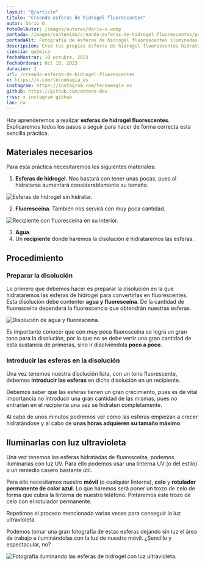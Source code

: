```yaml
---
layout: "@/article"
titulo: "Creando esferas de hidrogel fluorescentes"
autor: Darío O.
fotoDelAutor: /images/autores/dario-o.webp
portada: /images/contenido/creando-esferas-de-hidrogel-fluorescentes/portada.webp
portadaAlt: Fotografía de esferas de hidrogel fluorescentes iluminadas con luz ultravioleta.
descripcion: Crea tus propias esferas de hidrogel fluorescentes hidratándolas con una disolución de agua y fluoresceína. Paso a paso.
ciencia: química
fechaMostrar: 10 octubre, 2023
fechaOrdenar: Oct 10, 2023
duracion: 2 
url: /creando-esferas-de-hidrogel-fluorescentes
x: https://x.com/tecnomagia_es
instagram: https://instagram.com/tecnomagia_es
github: https://github.com/dotero-dev
rrss: x instagram github
lan: ca
---
```


Hoy aprenderemos a realizar **esferas de hidrogel fluorescentes**. Explicaremos todos los pasos a seguir para hacer de forma correcta esta sencilla práctica.

## Materiales necesarios

Para esta práctica necesitaremos los siguientes materiales:

1. **Esferas de hidrogel**. Nos bastará con tener unas pocas, pues al hidratarse aumentará considerablemente su tamaño.

![Esferas de hidrogel sin hidratar.](/images/contenido/creando-esferas-de-hidrogel-fluorescentes/esferas-de-hidrogel.webp)

2. **Fluoresceína**. También nos servirá con muy poca cantidad.

![Recipiente con fluoresceína en su interior.](/images/contenido/creando-esferas-de-hidrogel-fluorescentes/fluoresceina.webp)

3. **Agua**.
4. Un **recipiente** donde haremos la disolución e hidrataremos las esferas.

## Procedimiento

### Preparar la disolución

Lo primero que debemos hacer es preparar la disolución en la que hidrataremos las esferas de hidrogel para convertirlas en fluorescentes. Esta disolución debe contenter **agua y fluoresceína**. De la cantidad de fluoresceína dependerá la fluorescencia que obtendrán nuestras esferas.

![Disolución de agua y fluoresceína.](/images/contenido/creando-esferas-de-hidrogel-fluorescentes/disolucion.webp)

Es importante conocer que con muy poca fluoresceína se logra un gran tono para la disolución, por lo que no se debe vertir una gran cantidad de esta sustancia de primeras, sino ir disolviéndola **poco a poco**.

### Introducir las esferas en la disolución

Una vez tenemos nuestra disolución lista, con un tono fluorescente, debemos **introducir las esferas** en dicha disolución en un recipiente.

Debemos saber que las esferas tienen un gran crecimiento, pues es de vital importancia no introducir una gran cantidad de las mismas, pues no entrarían en el recipiente una vez se hidraten completamente.

Al cabo de unos minutos podremos ver cómo las esferas empiezan a crecer hidratándose y al cabo de **unas horas adquieren su tamaño máximo**.

## Iluminarlas con luz ultravioleta

Una vez tenemos las esferas hidratadas de fluoresceína, podemos iluminarlas con luz UV. Para ello podemos usar una linterna UV (o del estilo) o un remedio casero bastante útil.

Para ello necesitamos nuestro **móvil** (o cualquier linterna), **celo** y **rotulador permanente de color azul**. Lo que haremos será poner un trozo de celo de forma que cubra la linterna de nuestro teléfono. Pintaremos este trozo de celo con el rotulador permanente.

Repetimos el proceso mencionado varias veces para conseguir la luz ultravioleta.

Podemos tomar una gran fotografía de estas esferas dejando sin luz el área de trabajo e iluminándolas con la luz de nuestro móvil. ¿Sencillo y espectacular, no?

![Fotografía iluminando las esferas de hidrogel con luz ultravioleta.](/images/contenido/creando-esferas-de-hidrogel-fluorescentes/portada.webp)